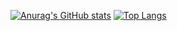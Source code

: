 <!--
**yoshida-riki/yoshida-riki** is a ✨ _special_ ✨ repository because its `README.md` (this file) appears on your GitHub profile.

Here are some ideas to get you started:

- 🔭 I’m currently working on ...
- 🌱 I’m currently learning ...
- 👯 I’m looking to collaborate on ...
- 🤔 I’m looking for help with ...
- 💬 Ask me about ...
- 📫 How to reach me: ...
- 😄 Pronouns: ...
- ⚡ Fun fact: ...
-->

[![Anurag's GitHub stats](https://github-readme-stats.vercel.app/api?username=yoshida-riki)](https://github.com/anuraghazra/github-readme-stats)
[![Top Langs](https://github-readme-stats.vercel.app/api/top-langs/?username=yoshida-riki&layout=compact)](https://github.com/anuraghazra/github-readme-stats)
